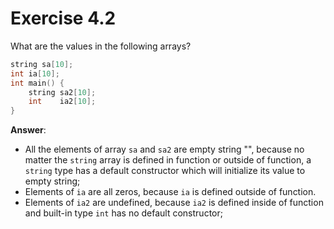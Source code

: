 # Exercise 4.2

What are the values in the following arrays?

```cpp
string sa[10];
int ia[10];
int main() {
    string sa2[10];
    int    ia2[10];
}
```

**Answer**:

- All the elements of array `sa` and `sa2` are empty string "", because no matter the `string` array is defined in function or outside of function, a `string` type has a default constructor which will initialize its value to empty string;
- Elements of `ia` are all zeros, because `ia` is defined outside of function.
- Elements of `ia2` are undefined, because `ia2` is defined inside of function and built-in type `int` has no default constructor;
